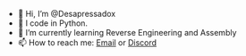 - 👋 Hi, I’m @Desapressadox
- 👀 I code in Python.
- 🌱 I’m currently learning Reverse Engineering and Assembly
- 📫 How to reach me: [Email](mailto:desapressado147@protonmail.com) or [Discord](https://discord.com/users/852650562986180668)
